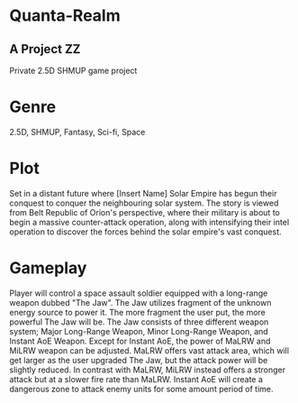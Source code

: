 # Quanta-Realm
## A Project ZZ
Private 2.5D SHMUP game project

# Genre
2.5D, SHMUP, Fantasy, Sci-fi, Space

# Plot
Set in a distant future where [Insert Name] Solar Empire has begun their conquest to conquer the neighbouring solar system. The story is viewed from Belt Republic of Orion's perspective, where their military is about to begin a massive counter-attack operation, along with intensifying their intel operation to discover the forces behind the solar empire's vast conquest.

# Gameplay
Player will control a space assault soldier equipped with a long-range weapon dubbed "The Jaw". The Jaw utilizes fragment of the unknown energy source to power it. The more fragment the user put, the more powerful The Jaw will be. The Jaw consists of three different weapon system; Major Long-Range Weapon, Minor Long-Range Weapon, and Instant AoE Weapon. Except for Instant AoE, the power of MaLRW and MiLRW weapon can be adjusted. MaLRW offers vast attack area, which will get larger as the user upgraded The Jaw, but the attack power will be slightly reduced. In contrast with MaLRW, MiLRW instead offers a stronger attack but at a slower fire rate than MaLRW. Instant AoE will create a dangerous zone to attack enemy units for some amount period of time.
